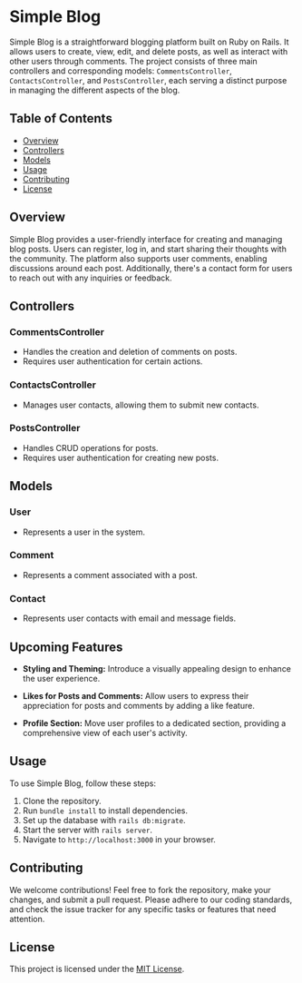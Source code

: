 # Simple Blog

Simple Blog is a straightforward blogging platform built on Ruby on Rails. It allows users to create, view, edit, and delete posts, as well as interact with other users through comments. The project consists of three main controllers and corresponding models: `CommentsController`, `ContactsController`, and `PostsController`, each serving a distinct purpose in managing the different aspects of the blog.

## Table of Contents

- [Overview](#overview)
- [Controllers](#controllers)
- [Models](#models)
- [Usage](#usage)
- [Contributing](#contributing)
- [License](#license)

## Overview

Simple Blog provides a user-friendly interface for creating and managing blog posts. Users can register, log in, and start sharing their thoughts with the community. The platform also supports user comments, enabling discussions around each post. Additionally, there's a contact form for users to reach out with any inquiries or feedback.

## Controllers

### CommentsController

- Handles the creation and deletion of comments on posts.
- Requires user authentication for certain actions.

### ContactsController

- Manages user contacts, allowing them to submit new contacts.

### PostsController

- Handles CRUD operations for posts.
- Requires user authentication for creating new posts.

## Models

### User

- Represents a user in the system.

### Comment

- Represents a comment associated with a post.

### Contact

- Represents user contacts with email and message fields.
## Upcoming Features

- **Styling and Theming:** Introduce a visually appealing design to enhance the user experience.

- **Likes for Posts and Comments:** Allow users to express their appreciation for posts and comments by adding a like feature.

- **Profile Section:** Move user profiles to a dedicated section, providing a comprehensive view of each user's activity.

## Usage

To use Simple Blog, follow these steps:

1. Clone the repository.
2. Run `bundle install` to install dependencies.
3. Set up the database with `rails db:migrate`.
4. Start the server with `rails server`.
5. Navigate to `http://localhost:3000` in your browser.

## Contributing

We welcome contributions! Feel free to fork the repository, make your changes, and submit a pull request. Please adhere to our coding standards, and check the issue tracker for any specific tasks or features that need attention.

## License

This project is licensed under the [MIT License](LICENSE).